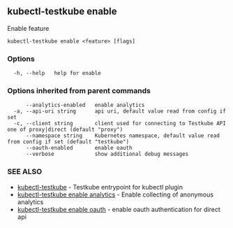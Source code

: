 ## kubectl-testkube enable

Enable feature

```
kubectl-testkube enable <feature> [flags]
```

### Options

```
  -h, --help   help for enable
```

### Options inherited from parent commands

```
      --analytics-enabled   enable analytics
  -a, --api-uri string      api uri, default value read from config if set
  -c, --client string       client used for connecting to Testkube API one of proxy|direct (default "proxy")
      --namespace string    Kubernetes namespace, default value read from config if set (default "testkube")
      --oauth-enabled       enable oauth
      --verbose             show additional debug messages
```

### SEE ALSO

* [kubectl-testkube](kubectl-testkube.md)	 - Testkube entrypoint for kubectl plugin
* [kubectl-testkube enable analytics](kubectl-testkube_enable_analytics.md)	 - Enable collecting of anonymous analytics
* [kubectl-testkube enable oauth](kubectl-testkube_enable_oauth.md)	 - enable oauth authentication for direct api


